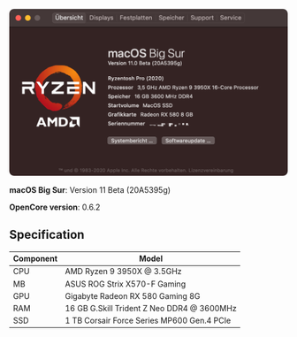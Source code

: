 ![Screenshot](/screenshot.png?raw=true)

**macOS Big Sur**: Version 11 Beta (20A5395g)

**OpenCore version**: 0.6.2

## Specification

| **Component** | **Model**                                  |
| ------------- | ------------------------------------------ |
| CPU           | AMD Ryzen 9 3950X @ 3.5GHz                 |
| MB            | ASUS ROG Strix X570-F Gaming               |
| GPU           | Gigabyte Radeon RX 580 Gaming 8G           |
| RAM           | 16 GB G.Skill Trident Z Neo DDR4 @ 3600MHz |
| SSD           | 1 TB Corsair Force Series MP600 Gen.4 PCIe |
